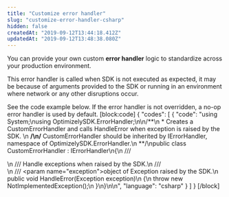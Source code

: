 ```yaml
---
title: "Customize error handler"
slug: "customize-error-handler-csharp"
hidden: false
createdAt: "2019-09-12T13:44:18.412Z"
updatedAt: "2019-09-12T13:48:38.080Z"
---
```

You can provide your own custom **error handler** logic to standardize across your production environment. 

This error handler is called when SDK is not executed as expected, it may be because of arguments provided to the SDK or running in an environment where network or any other disruptions occur.

See the code example below. If the error handler is not overridden, a no-op error handler is used by default.
[block:code]
{
  "codes": [
    {
      "code": "using System;\nusing OptimizelySDK.ErrorHandler;\n\n/**\n * Creates a CustomErrorHandler and calls HandleError when exception is raised by the SDK. \n **/\n/** CustomErrorHandler should be inherited by IErrorHandler, namespace of OptimizelySDK.ErrorHandler.\n **/\npublic class CustomErrorHandler : IErrorHandler\n{\n    /// <summary>\n    /// Handle exceptions when raised by the SDK.\n    /// </summary>\n    /// <param name=\"exception\">object of Exception raised by the SDK.</param>\n    public void HandleError(Exception exception)\n    {\n        throw new NotImplementedException();\n    }\n}\n\n",
      "language": "csharp"
    }
  ]
}
[/block]